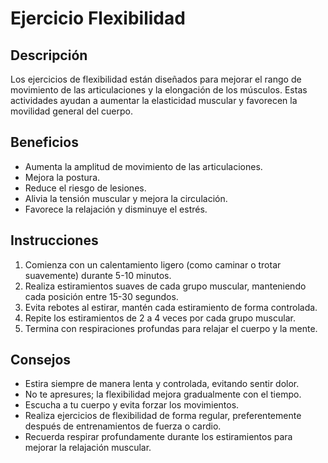 # Ejercicio Flexibilidad

## Descripción
Los ejercicios de flexibilidad están diseñados para mejorar el rango de movimiento de las articulaciones y la elongación de los músculos. Estas actividades ayudan a aumentar la elasticidad muscular y favorecen la movilidad general del cuerpo.

## Beneficios
- Aumenta la amplitud de movimiento de las articulaciones.
- Mejora la postura.
- Reduce el riesgo de lesiones.
- Alivia la tensión muscular y mejora la circulación.
- Favorece la relajación y disminuye el estrés.

## Instrucciones
1. Comienza con un calentamiento ligero (como caminar o trotar suavemente) durante 5-10 minutos.
2. Realiza estiramientos suaves de cada grupo muscular, manteniendo cada posición entre 15-30 segundos.
3. Evita rebotes al estirar, mantén cada estiramiento de forma controlada.
4. Repite los estiramientos de 2 a 4 veces por cada grupo muscular.
5. Termina con respiraciones profundas para relajar el cuerpo y la mente.

## Consejos
- Estira siempre de manera lenta y controlada, evitando sentir dolor.
- No te apresures; la flexibilidad mejora gradualmente con el tiempo.
- Escucha a tu cuerpo y evita forzar los movimientos.
- Realiza ejercicios de flexibilidad de forma regular, preferentemente después de entrenamientos de fuerza o cardio.
- Recuerda respirar profundamente durante los estiramientos para mejorar la relajación muscular.